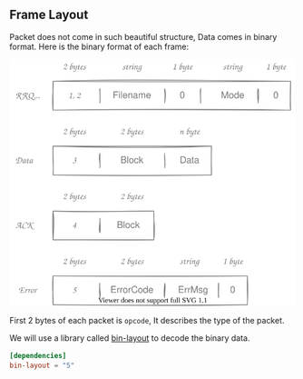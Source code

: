 ## Frame Layout

Packet does not come in such beautiful structure, Data comes in binary format. Here is the binary format of each frame:

![Data Format](./assets/data_format.svg)


First 2 bytes of each packet is `opcode`, It describes the type of the packet.

We will use a library called [bin-layout](https://github.com/nurmohammed840/bin-layout.rs) to decode the binary data.


```toml
[dependencies]
bin-layout = "5"
```
